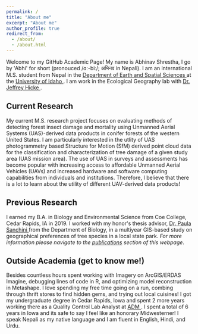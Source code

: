 ```yaml
---
permalink: /
title: "About me"
excerpt: "About me"
author_profile: true
redirect_from: 
  - /about/
  - /about.html
---
```

<body>
Welcome to my GitHub Academic Page! My name is Abhinav Shrestha, I go by 'Abhi' for short (pronouced /ɑː-biː/; अभिनव in Nepali). I am an international M.S. student from Nepal in the <a href = "https://www.uidaho.edu/sci/ess" target="_blank"> Department of Earth and Spatial Sciences </a> at the <a href = "https://www.uidaho.edu/" target="_blank"> University of Idaho </a>. I am work in the Ecological Geography lab with <a href = "https://webpages.uidaho.edu/~jhicke/" target="_blank"> Dr. Jeffrey Hicke </a>.

## Current Research
My current M.S. research project focuses on evaluating methods of detecting forest insect damage and mortality using Unmanned Aerial Systems (UAS)-derived data products in conifer forests of the western United States. I am particularly interested in the utlity of UAS photogrammetry based Structure for Motion (SfM) derived point cloud data for the classification and characterization of tree damage of a given study area (UAS mission area). The use of UAS in surveys and assessments has become popular with increasing access to affordable Unmanned Aerial Vehicles (UAVs) and increased hardware and software computing capabilities from individuals and institutions. Therefore, I believe that there is a lot to learn about the utility of different UAV-derived data products! 

## Previous Research 
I earned my B.A. in Biology and Environmental Science from Coe College, Cedar Rapids, IA in 2019. I worked with my honor's thesis advisor, <a href = "https://www.coe.edu/academics/majors-areas-study/biology/faculty"  target="_blank"> Dr. Paula Sanchini </a> from the Department of Biology, in a multiyear GIS-based study on geographical preferences of tree species in a local state park. *For more information please navigate to the [publications](/publications/) section of this webpage*. 

## Outside Academia (get to know me!)
Besides countless hours spent working with Imagery on ArcGIS/ERDAS Imagine, debugging lines of code in R, and optimizing model reconstruction in Metashape. I love spending my free time going on a run, combing through thrift stores to find hidden gems, and trying out local cuisines! 
I got my undergraduate degree in Cedar Rapids, Iowa and spent 2 more years working there as a Quality Control Lab Analyst at <a href = "https://www.adm.com/en-us/" target="_blank"> ADM </a>. I spent a total of 6 years in Iowa and its safe to say I feel like an honorary Midwesterner! I speak Nepali as my native language and I am fluent in English, Hindi, and Urdu.  
</body>
